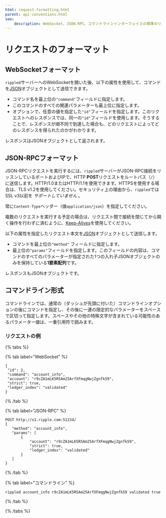```yaml
---
html: request-formatting.html
parent: api-conventions.html
seo:
    description: WebSocket、JSON-RPC、コマンドラインインターフェイスの標準のリクエストのフォーマットと例です。
---
```

# リクエストのフォーマット

## WebSocketフォーマット  

`rippled`サーバーへのWebSocketを開いた後、以下の属性を使用して、コマンドを[JSON](https://en.wikipedia.org/wiki/JSON)オブジェクトとして送信できます。

* コマンド名を最上位の`"command"`フィールドに指定します。
* このコマンドのすべての関連パラメーターも最上位に指定します。
* オプションで、任意の値を指定した`"id"`フィールドを指定します。このリクエストへのレスポンスでは、同一の`"id"`フィールドを使用します。そうすることで、レスポンスが順不同で到達した場合も、どのリクエストによってどのレスポンスを得られたのかがわかります。

レスポンスはJSONオブジェクトとして返されます。

## JSON-RPCフォーマット

JSON-RPCリクエストを実行するには、`rippled`サーバーがJSON-RPC接続をリッスンしているポートおよびIPで、HTTP **POST**リクエストをルートパス（`/`）に送信します。HTTP/1.0またはHTTP/1.1を使用できます。HTTPSを使用する場合は、TLS v1.2を使用してください。セキュリティ上の理由から、`rippled`ではSSL v3以前を _サポートしていません_ 。

常に`Content-Type`ヘッダー（値`application/json`）を指定してください。

複数のリクエストを実行する予定の場合は、リクエスト間で接続を閉じてから開く操作を行わずに済むように、[Keep-Alives](http://tools.ietf.org/html/rfc7230#section-6.3)を使用してください。

以下の属性を指定したリクエスト本文を[JSON](https://en.wikipedia.org/wiki/JSON)オブジェクトとして送信します。

* コマンドを最上位の`"method"` フィールドに指定します。
* 最上位の`"params"`フィールドを指定します。このフィールドの内容は、コマンドのすべてのパラメーターが指定された1つの入れ子JSONオブジェクトのみを保持している**1要素配列**です。

レスポンスもJSONオブジェクトです。

## コマンドライン形式

コマンドラインでは、通常の（ダッシュが先頭に付いた）コマンドラインオプションの後にコマンドを指定し、その後に一連の限定的なパラメーターをスペースで区切って指定します。スペースやその他の特殊文字が含まれている可能性のあるパラメーター値は、一重引用符で囲みます。

### リクエストの例

{% tabs %}

{% tab label="WebSocket" %}
```
{
 "id": 2,
 "command": "account_info",
 "account": "r9cZA1mLK5R5Am25ArfXFmqgNwjZgnfk59",
 "strict": true,
 "ledger_index": "validated"
}
```
{% /tab %}

{% tab label="JSON-RPC" %}
```
POST http://s1.ripple.com:51234/
{
   "method": "account_info",
   "params": [
       {
           "account": "r9cZA1mLK5R5Am25ArfXFmqgNwjZgnfk59",
           "strict": true,
           "ledger_index": "validated"
       }
   ]
}
```
{% /tab %}

{% tab label="コマンドライン" %}
```
rippled account_info r9cZA1mLK5R5Am25ArfXFmqgNwjZgnfk59 validated true
```
{% /tab %}

{% /tabs %}
